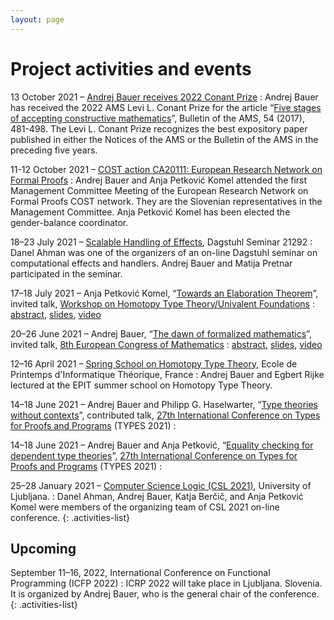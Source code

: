 ```yaml
---
layout: page
---
```


# Project activities and events


13 October 2021 – [Andrej Bauer receives 2022 Conant Prize](https://www.ams.org/news?news_id=6827)
: Andrej Bauer has received the 2022 AMS Levi L. Conant Prize for the article “[Five stages of accepting constructive mathematics](https://www.ams.org/journals/bull/2017-54-03/S0273-0979-2016-01556-4/)”, Bulletin of the AMS, 54 (2017), 481-498. The Levi L. Conant Prize recognizes the best expository paper published in either the Notices of the AMS or the Bulletin of the AMS in the preceding five years.

11-12 October 2021 – [COST action CA20111: European Research Network on Formal Proofs](https://europroofnet.github.io)
: Andrej Bauer and Anja Petković Komel attended the first Management Committee Meeting of the European Research Network on Formal Proofs COST network. They are the Slovenian representatives in the Management Committee. Anja Petković Komel has been elected the gender-balance coordinator.

18–23 July 2021 – [Scalable Handling of Effects](https://www.dagstuhl.de/21292), Dagstuhl Seminar 21292
: Danel Ahman was one of the organizers of an on-line Dagstuhl seminar on computational effects and handlers. Andrej Bauer and Matija Pretnar participated in the seminar.

17–18 July 2021 – Anja Petković Komel, “[Towards an Elaboration Theorem](https://www.youtube.com/watch?v=yHjmPJuTvWM)”, invited talk, [Workshop on Homotopy Type Theory/Univalent Foundations](https://hott-uf.github.io/2021/)
: [abstract](https://hott-uf.github.io/2021/petkovic-komel.txt), [slides](https://www.uwo.ca/math/faculty/kapulkin/seminars/hottestfiles/Petkovic-2020-06-18-HoTTEST.pdf), [video](https://www.youtube.com/watch?v=yHjmPJuTvWM)

20–26 June 2021 – Andrej Bauer, “[The dawn of formalized mathematics](https://www.youtube.com/watch?v=Z500sma3h90)”, invited talk, [8th European Congress of Mathematics](https://8ecm.si)
: [abstract](https://8ecm.si/system/admin/abstracts/pdfs/000/001/117/original/andrej-bauer.pdf?1626163987), [slides](https://8ecm.si/system/admin/abstracts/presentations/000/001/117/original/the-dawn-of-formalized-mathematics.pdf?1626163986), [video](https://www.youtube.com/watch?v=Z500sma3h90)

12–16 April 2021 – [Spring School on Homotopy Type Theory](https://epit2020cnrs.inria.fr), Ecole de Printemps d'Informatique Théorique, France
: Andrej Bauer and Egbert Rijke lectured at the EPIT summer school on Homotopy Type Theory.

14–18 June 2021 – Andrej Bauer and Philipp G. Haselwarter, “[Type theories without contexts](https://types21.liacs.nl/download/type-theories-without-contexts/)”, contributed talk, [27th International Conference on Types for Proofs and Programs](https://types21.liacs.nl) (TYPES 2021)
: &nbsp;

14–18 June 2021 – Andrej Bauer and Anja Petković, “[Equality checking for dependent type theories](https://types21.liacs.nl/download/equality-checking-for-dependent-type-theories/)”, [27th International Conference on Types for Proofs and Programs](https://types21.liacs.nl) (TYPES 2021)
: &nbsp;

25–28 January 2021 – [Computer Science Logic (CSL 2021)](https://csl2021.fmf.uni-lj.si), University of Ljubljana.
: Danel Ahman, Andrej Bauer, Katja Berčič, and Anja Petković Komel were members of the organizing team of CSL 2021 on-line conference.
{: .activities-list}

## Upcoming

September 11–16, 2022, International Conference on Functional Programming (ICFP 2022)
: ICRP 2022 will take place in Ljubljana. Slovenia. It is organized by Andrej Bauer, who is the general chair of the conference.
{: .activities-list}
